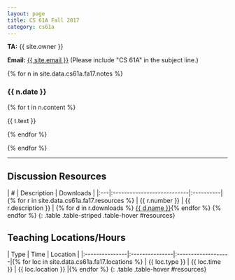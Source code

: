 ```yaml
---
layout: page
title: CS 61A Fall 2017
category: cs61a
---
```


<div class="jumbotron">

**TA:** {{ site.owner }}

**Email:** [{{ site.email }}](<mailto:{{ site.email }}>)
(Please include "CS 61A" in the subject line.)

<!--<a href="http://tiny.cc/jerrydisc" class="btn btn-raised btn-success"> Discussion Attendance </a>-->
</div>


{% for n in site.data.cs61a.fa17.notes %}

### {{ n.date }}


{% for t in n.content %}
<p class="indent-1">
  {{ t.text }}
</p>
{% endfor %}

{% endfor %}

<hr>

## Discussion Resources

| \# | Description                | Downloads |
|:---|:---------------------------|:----------|{% for r in site.data.cs61a.fa17.resources %}
| {{ r.number }} | {{ r.description }} | {% for d in r.downloads %} <a href="{{ d.link }}" class="btn btn-raised btn-default">{{ d.name }}</a>{% endfor %} {% endfor %}
{: .table .table-striped .table-hover #resources}

## Teaching Locations/Hours

| Type           | Time           | Location           |
|:---------------|:---------------|:-------------------|{% for loc in site.data.cs61a.fa17.locations %}
| {{ loc.type }} | {{ loc.time }} | {{ loc.location }} |{% endfor %}
{: .table .table-hover #resources}
